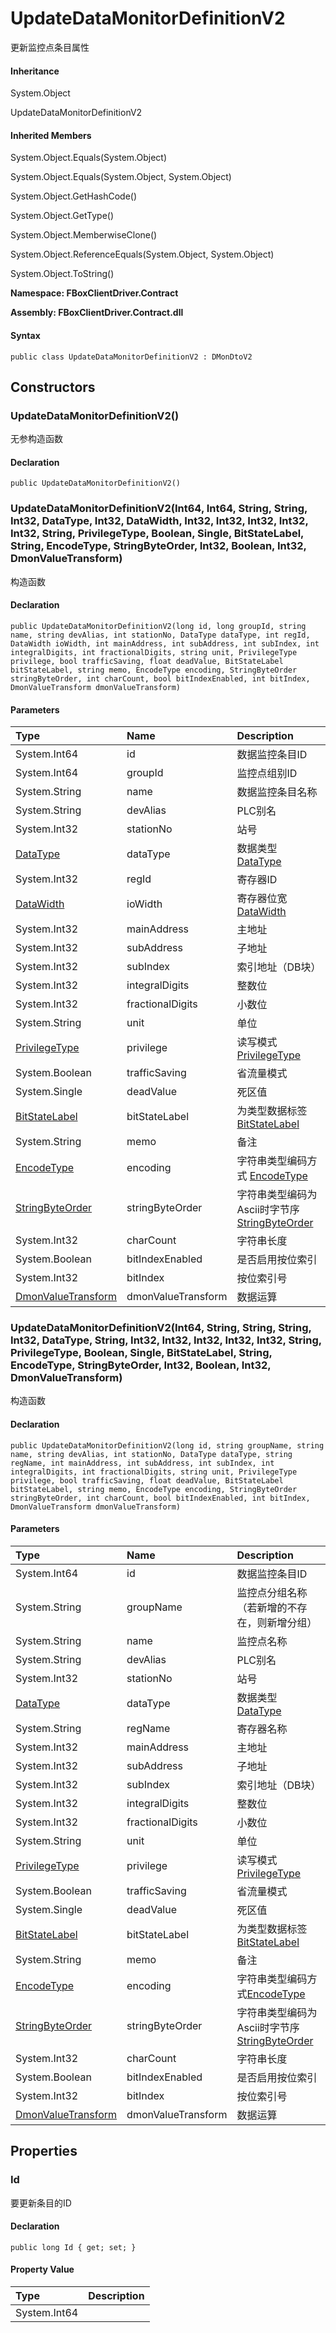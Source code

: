 # UpdateDataMonitorDefinitionV2

更新监控点条目属性

#### Inheritance

System.Object

UpdateDataMonitorDefinitionV2

#### Inherited Members

System.Object.Equals\(System.Object\)

System.Object.Equals\(System.Object, System.Object\)

System.Object.GetHashCode\(\)

System.Object.GetType\(\)

System.Object.MemberwiseClone\(\)

System.Object.ReferenceEquals\(System.Object, System.Object\)

System.Object.ToString\(\)

**Namespace: FBoxClientDriver.Contract**

**Assembly: FBoxClientDriver.Contract.dll**

#### Syntax <a id="FBoxClientDriver_Contract_UpdateDataMonitorDefinitionV2_syntax"></a>

```text
public class UpdateDataMonitorDefinitionV2 : DMonDtoV2
```

## Constructors <a id="constructors"></a>

### UpdateDataMonitorDefinitionV2\(\) <a id="FBoxClientDriver_Contract_UpdateDataMonitorDefinitionV2__ctor"></a>

无参构造函数

#### Declaration

```text
public UpdateDataMonitorDefinitionV2()
```

### UpdateDataMonitorDefinitionV2\(Int64, Int64, String, String, Int32, DataType, Int32, DataWidth, Int32, Int32, Int32, Int32, Int32, String, PrivilegeType, Boolean, Single, BitStateLabel, String, EncodeType, StringByteOrder, Int32, Boolean, Int32, DmonValueTransform\) <a id="FBoxClientDriver_Contract_UpdateDataMonitorDefinitionV2__ctor_System_Int64_System_Int64_System_String_System_String_System_Int32_FBoxClientDriver_Contract_DataType_System_Int32_FBoxClientDriver_Contract_DataWidth_System_Int32_System_Int32_System_Int32_System_Int32_System_Int32_System_String_FBoxClientDriver_Contract_PrivilegeType_System_Boolean_System_Single_FBoxClientDriver_Contract_BitStateLabel_System_String_FBoxClientDriver_Contract_EncodeType_FBoxClientDriver_Contract_StringByteOrder_System_Int32_System_Boolean_System_Int32_FBoxClientDriver_Contract_DmonValueTransform_"></a>

构造函数

#### Declaration

```text
public UpdateDataMonitorDefinitionV2(long id, long groupId, string name, string devAlias, int stationNo, DataType dataType, int regId, DataWidth ioWidth, int mainAddress, int subAddress, int subIndex, int integralDigits, int fractionalDigits, string unit, PrivilegeType privilege, bool trafficSaving, float deadValue, BitStateLabel bitStateLabel, string memo, EncodeType encoding, StringByteOrder stringByteOrder, int charCount, bool bitIndexEnabled, int bitIndex, DmonValueTransform dmonValueTransform)
```

#### Parameters

| Type | Name | Description |
| :--- | :--- | :--- |
| System.Int64 | id | 数据监控条目ID |
| System.Int64 | groupId | 监控点组别ID |
| System.String | name | 数据监控条目名称 |
| System.String | devAlias | PLC别名 |
| System.Int32 | stationNo | 站号 |
| [DataType](https://docs.flexem.net/fbox/zh-cn/sdk/FBoxClientDriver.Contract.DataType.html) | dataType | 数据类型 [DataType](https://docs.flexem.net/fbox/zh-cn/sdk/FBoxClientDriver.Contract.DataType.html) |
| System.Int32 | regId | 寄存器ID |
| [DataWidth](https://docs.flexem.net/fbox/zh-cn/sdk/FBoxClientDriver.Contract.DataWidth.html) | ioWidth | 寄存器位宽 [DataWidth](https://docs.flexem.net/fbox/zh-cn/sdk/FBoxClientDriver.Contract.DataWidth.html) |
| System.Int32 | mainAddress | 主地址 |
| System.Int32 | subAddress | 子地址 |
| System.Int32 | subIndex | 索引地址（DB块） |
| System.Int32 | integralDigits | 整数位 |
| System.Int32 | fractionalDigits | 小数位 |
| System.String | unit | 单位 |
| [PrivilegeType](https://docs.flexem.net/fbox/zh-cn/sdk/FBoxClientDriver.Contract.PrivilegeType.html) | privilege | 读写模式 [PrivilegeType](https://docs.flexem.net/fbox/zh-cn/sdk/FBoxClientDriver.Contract.PrivilegeType.html) |
| System.Boolean | trafficSaving | 省流量模式 |
| System.Single | deadValue | 死区值 |
| [BitStateLabel](https://docs.flexem.net/fbox/zh-cn/sdk/FBoxClientDriver.Contract.BitStateLabel.html) | bitStateLabel | 为类型数据标签 [BitStateLabel](https://docs.flexem.net/fbox/zh-cn/sdk/FBoxClientDriver.Contract.BitStateLabel.html) |
| System.String | memo | 备注 |
| [EncodeType](https://docs.flexem.net/fbox/zh-cn/sdk/FBoxClientDriver.Contract.EncodeType.html) | encoding | 字符串类型编码方式 [EncodeType](https://docs.flexem.net/fbox/zh-cn/sdk/FBoxClientDriver.Contract.EncodeType.html) |
| [StringByteOrder](https://docs.flexem.net/fbox/zh-cn/sdk/FBoxClientDriver.Contract.StringByteOrder.html) | stringByteOrder | 字符串类型编码为Ascii时字节序 [StringByteOrder](https://docs.flexem.net/fbox/zh-cn/sdk/FBoxClientDriver.Contract.StringByteOrder.html) |
| System.Int32 | charCount | 字符串长度 |
| System.Boolean | bitIndexEnabled | 是否启用按位索引 |
| System.Int32 | bitIndex | 按位索引号 |
| [DmonValueTransform](https://docs.flexem.net/fbox/zh-cn/sdk/FBoxClientDriver.Contract.DmonValueTransform.html) | dmonValueTransform | 数据运算 |

### UpdateDataMonitorDefinitionV2\(Int64, String, String, String, Int32, DataType, String, Int32, Int32, Int32, Int32, Int32, String, PrivilegeType, Boolean, Single, BitStateLabel, String, EncodeType, StringByteOrder, Int32, Boolean, Int32, DmonValueTransform\) <a id="FBoxClientDriver_Contract_UpdateDataMonitorDefinitionV2__ctor_System_Int64_System_String_System_String_System_String_System_Int32_FBoxClientDriver_Contract_DataType_System_String_System_Int32_System_Int32_System_Int32_System_Int32_System_Int32_System_String_FBoxClientDriver_Contract_PrivilegeType_System_Boolean_System_Single_FBoxClientDriver_Contract_BitStateLabel_System_String_FBoxClientDriver_Contract_EncodeType_FBoxClientDriver_Contract_StringByteOrder_System_Int32_System_Boolean_System_Int32_FBoxClientDriver_Contract_DmonValueTransform_"></a>

构造函数

#### Declaration

```text
public UpdateDataMonitorDefinitionV2(long id, string groupName, string name, string devAlias, int stationNo, DataType dataType, string regName, int mainAddress, int subAddress, int subIndex, int integralDigits, int fractionalDigits, string unit, PrivilegeType privilege, bool trafficSaving, float deadValue, BitStateLabel bitStateLabel, string memo, EncodeType encoding, StringByteOrder stringByteOrder, int charCount, bool bitIndexEnabled, int bitIndex, DmonValueTransform dmonValueTransform)
```

#### Parameters

| Type | Name | Description |
| :--- | :--- | :--- |
| System.Int64 | id | 数据监控条目ID |
| System.String | groupName | 监控点分组名称（若新增的不存在，则新增分组） |
| System.String | name | 监控点名称 |
| System.String | devAlias | PLC别名 |
| System.Int32 | stationNo | 站号 |
| [DataType](https://docs.flexem.net/fbox/zh-cn/sdk/FBoxClientDriver.Contract.DataType.html) | dataType | 数据类型 [DataType](https://docs.flexem.net/fbox/zh-cn/sdk/FBoxClientDriver.Contract.DataType.html) |
| System.String | regName | 寄存器名称 |
| System.Int32 | mainAddress | 主地址 |
| System.Int32 | subAddress | 子地址 |
| System.Int32 | subIndex | 索引地址（DB块） |
| System.Int32 | integralDigits | 整数位 |
| System.Int32 | fractionalDigits | 小数位 |
| System.String | unit | 单位 |
| [PrivilegeType](https://docs.flexem.net/fbox/zh-cn/sdk/FBoxClientDriver.Contract.PrivilegeType.html) | privilege | 读写模式[PrivilegeType](https://docs.flexem.net/fbox/zh-cn/sdk/FBoxClientDriver.Contract.PrivilegeType.html) |
| System.Boolean | trafficSaving | 省流量模式 |
| System.Single | deadValue | 死区值 |
| [BitStateLabel](https://docs.flexem.net/fbox/zh-cn/sdk/FBoxClientDriver.Contract.BitStateLabel.html) | bitStateLabel | 为类型数据标签[BitStateLabel](https://docs.flexem.net/fbox/zh-cn/sdk/FBoxClientDriver.Contract.BitStateLabel.html) |
| System.String | memo | 备注 |
| [EncodeType](https://docs.flexem.net/fbox/zh-cn/sdk/FBoxClientDriver.Contract.EncodeType.html) | encoding | 字符串类型编码方式[EncodeType](https://docs.flexem.net/fbox/zh-cn/sdk/FBoxClientDriver.Contract.EncodeType.html) |
| [StringByteOrder](https://docs.flexem.net/fbox/zh-cn/sdk/FBoxClientDriver.Contract.StringByteOrder.html) | stringByteOrder | 字符串类型编码为Ascii时字节序[StringByteOrder](https://docs.flexem.net/fbox/zh-cn/sdk/FBoxClientDriver.Contract.StringByteOrder.html) |
| System.Int32 | charCount | 字符串长度 |
| System.Boolean | bitIndexEnabled | 是否启用按位索引 |
| System.Int32 | bitIndex | 按位索引号 |
| [DmonValueTransform](https://docs.flexem.net/fbox/zh-cn/sdk/FBoxClientDriver.Contract.DmonValueTransform.html) | dmonValueTransform | 数据运算 |

## Properties <a id="properties"></a>

### Id <a id="FBoxClientDriver_Contract_UpdateDataMonitorDefinitionV2_Id"></a>

要更新条目的ID

#### Declaration

```text
public long Id { get; set; }
```

#### Property Value

| Type | Description |
| :--- | :--- |
| System.Int64 |  |

